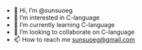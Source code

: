 - 👋 Hi, I’m @sunsuoeg
- 👀 I’m interested in C-language
- 🌱 I’m currently learning C-language
- 💞️ I’m looking to collaborate on C-language
- 📫 How to reach me sunsuoeg@gmail.com

<!---
sunsuoeg/sunsuoeg is a ✨ special ✨ repository because its `README.md` (this file) appears on your GitHub profile.
You can click the Preview link to take a look at your changes.
--->
